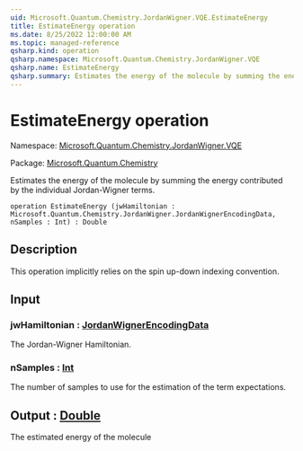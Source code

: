 ```yaml
---
uid: Microsoft.Quantum.Chemistry.JordanWigner.VQE.EstimateEnergy
title: EstimateEnergy operation
ms.date: 8/25/2022 12:00:00 AM
ms.topic: managed-reference
qsharp.kind: operation
qsharp.namespace: Microsoft.Quantum.Chemistry.JordanWigner.VQE
qsharp.name: EstimateEnergy
qsharp.summary: Estimates the energy of the molecule by summing the energy contributed by the individual Jordan-Wigner terms.
---
```


# EstimateEnergy operation

Namespace: [Microsoft.Quantum.Chemistry.JordanWigner.VQE](xref:Microsoft.Quantum.Chemistry.JordanWigner.VQE)

Package: [Microsoft.Quantum.Chemistry](https://nuget.org/packages/Microsoft.Quantum.Chemistry)


Estimates the energy of the molecule by summing the energy contributed by the individual Jordan-Wigner terms.

```qsharp
operation EstimateEnergy (jwHamiltonian : Microsoft.Quantum.Chemistry.JordanWigner.JordanWignerEncodingData, nSamples : Int) : Double
```


## Description

This operation implicitly relies on the spin up-down indexing convention.

## Input

### jwHamiltonian : [JordanWignerEncodingData](xref:Microsoft.Quantum.Chemistry.JordanWigner.JordanWignerEncodingData)

The Jordan-Wigner Hamiltonian.


### nSamples : [Int](xref:microsoft.quantum.qsharp.valueliterals#int-literals)

The number of samples to use for the estimation of the term expectations.



## Output : [Double](xref:microsoft.quantum.qsharp.valueliterals#double-literals)

The estimated energy of the molecule